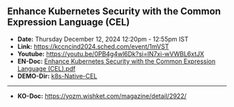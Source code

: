 
## Enhance Kubernetes Security with the Common Expression Language (CEL)
- **Date:** Thursday December 12, 2024 12:20pm - 12:55pm IST
- **Link:** https://kccncind2024.sched.com/event/1mVST
- **Youtube:** https://youtu.be/0PB4g4wl6Dk?si=lN7xi-wVWBL6xtJX
- **EN-Doc:** [Enhance Kubernetes Security with the Common Expression Language (CEL).pdf](https://github.com/sysnet4admin/talks/blob/main/KubeCon/2024-India/%5BKC%2BCNC%5D%20Enhance%20Kubernetes%20Security%20with%20the%20Common%20Expression%20Language%20(CEL).pdf)
- **DEMO-Dir:** [k8s-Native-CEL](DEMO)
---
- **KO-Doc:** https://yozm.wishket.com/magazine/detail/2922/

